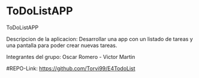# ToDoListAPP
ToDoListAPP

Descripcion de la aplicacion:
Desarrollar una app con un listado de tareas y una pantalla para poder crear nuevas tareas.

Integrantes del grupo: Oscar Romero - Victor Martin

#REPO-Link:
https://github.com/Torvi99/E4TodoList
